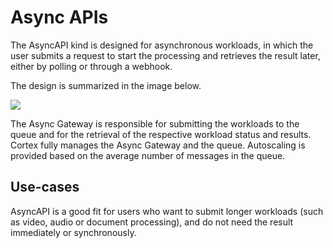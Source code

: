 # Async APIs

The AsyncAPI kind is designed for asynchronous workloads, in which the user submits a request to start the processing
and retrieves the result later, either by polling or through a webhook.

The design is summarized in the image below.

![](https://user-images.githubusercontent.com/7456627/111491999-9b67f100-873c-11eb-87f0-effcf4aab01b.png)

The Async Gateway is responsible for submitting the workloads to the queue and for the retrieval of the respective
workload status and results. Cortex fully manages the Async Gateway and the queue. Autoscaling is provided based on the average number of messages in the queue.

## Use-cases

AsyncAPI is a good fit for users who want to submit longer workloads (such as video, audio
or document processing), and do not need the result immediately or synchronously.
